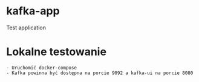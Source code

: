 # kafka-app

Test application

# Lokalne testowanie

    - Uruchomić docker-compose
    - Kafka powinna być dostępna na porcie 9092 a kafka-ui na porcie 8080
